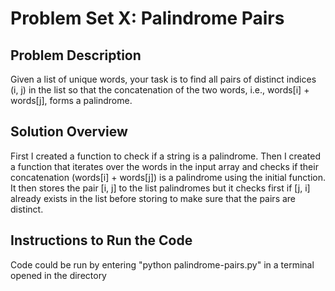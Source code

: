 # Problem Set X: Palindrome Pairs

## Problem Description

Given a list of unique words, your task is to find all pairs of distinct indices (i, j) in the list so that
the concatenation of the two words, i.e., words[i] + words[j], forms a palindrome.

## Solution Overview

First I created a function to check if a string is a palindrome.
Then I created a function that iterates over the words in the input array and checks if their concatenation (words[i] + words[j])
is a palindrome using the initial function. It then stores the pair [i, j] to the list palindromes but it checks first if [j, i]
already exists in the list before storing to make sure that the pairs are distinct.

## Instructions to Run the Code

Code could be run by entering "python palindrome-pairs.py" in a terminal opened in the directory

